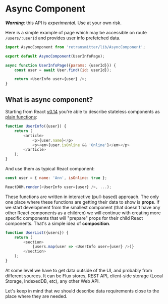 # Async Component

***Warning***: this API is *experimental*. Use at your own risk.

Here is a simple example of page which may be accessible on route `/users/:userId` and provides user info prefetched data.

```javascript
import AsyncComponent from 'retransmitter/lib/AsyncComponent';

export default AsyncComponent(UserInfoPage);

async function UserInfoPage({params: {userId}}) {
	const user = await User.find({id: userId});

	return <UserInfo user={user} />;
}
```

## What is async component?

Starting from React [v0.14](http://facebook.github.io/react/blog/2015/10/07/react-v0.14.html) you're able to describe stateless components as [plain functions](http://facebook.github.io/react/blog/2015/10/07/react-v0.14.html#stateless-functional-components):

```javascript
function UserInfo({user}) {
	return (
		<article>
			<p>{user.name}</p>
			<p><em>{user.isOnline && 'Online'}</em></p>
		</article>
	);
}
```

And use them as typical React component:

```javascript
const user = { name: 'Ann', isOnline: true };

ReactDOM.render(<UserInfo user={user} />, ...);
```

These functions are written in interactive (pull-based) approach. The only one place where these functions are getting their data to show is **props**. If we start development from the smallest component (that doesn't have any other React components as a children) we will continue with creating more specific components that will "prepare" props for their child React components. That's a simple idea of **composition**.

```javascript
function UserList({users}) {
	return (
		<section>
			{users.map(user => <UserInfo user={user} />)}
		</section>
	);
}
```

At some level we have to get data outside of the UI, and probably from different sources. It can be Flux stores, REST API, client-side storage (Local Storage, IndexedDB, etc), any other Web API.

Let's keep in mind that we should describe data requirements close to the place where they are needed.

